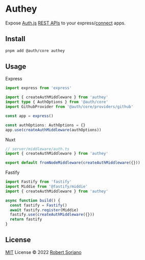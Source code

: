 # Authey

Expose [Auth.js](https://authjs.dev/) [REST APIs](https://authjs.dev/reference/rest-api) to your express/[connect](https://www.npmjs.com/package/connect) apps.

## Install

```bash
pnpm add @auth/core authey
```

## Usage

Express

```ts
import express from 'express'

import { createAuthMiddleware } from 'authey'
import type { AuthOptions } from '@auth/core'
import GithubProvider from '@auth/core/providers/github'

const app = express()

const authOptions: AuthOptions = {}
app.use(createAuthMiddleware(authOptions))
```

Nuxt

```ts
// server/middleware/auth.ts
import { createAuthMiddleware } from 'authey'

export default fromNodeMiddleware(createAuthMiddleware({}))
```

Fastify

```ts
import Fastify from 'fastify'
import Middie from '@fastify/middie'
import { createAuthMiddleware } from 'authey'

async function build() {
  const fastify = Fastify()
  await fastify.register(Middie)
  fastify.use(createAuthMiddleware({}))
  return fastify
}
```

## License

[MIT](./LICENSE) License © 2022 [Robert Soriano](https://github.com/wobsoriano)
